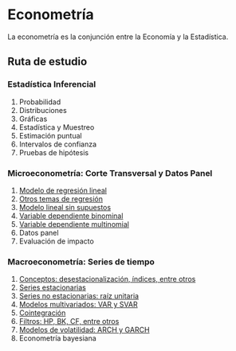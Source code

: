 # Econometría
La econometría es la conjunción entre la Economía y la Estadística.


## Ruta de estudio
### Estadística Inferencial
1. Probabilidad
2. Distribuciones
3. Gráficas
4. Estadística y Muestreo
5. Estimación puntual
6. Intervalos de confianza
7. Pruebas de hipótesis

### Microeconometría: Corte Transversal y Datos Panel
1. [Modelo de regresión lineal](https://github.com/mauricioalvaradoo/econometrics/blob/main/microeconometrics/1%20LinealRegression.ipynb)
2. [Otros temas de regresión](https://github.com/mauricioalvaradoo/econometrics/blob/main/microeconometrics/2%20OtherLinearRegr.ipynb)
3. [Modelo lineal sin supuestos](https://github.com/mauricioalvaradoo/econometrics/blob/main/microeconometrics/3%20NoAssumptions.ipynb)
4. [Variable dependiente binominal](https://github.com/mauricioalvaradoo/econometrics/blob/main/microeconometrics/4%20BinomialEndog.ipynb)
5. [Variable dependiente multinomial](https://github.com/mauricioalvaradoo/econometrics/blob/main/microeconometrics/5%20MultinominalEndog.ipynb)
6. Datos panel
7. Evaluación de impacto

### Macroeconometría: Series de tiempo
1. [Conceptos: desestacionalización, índices, entre otros](https://github.com/mauricioalvaradoo/econometrics/blob/main/macroeconometrics/1%20Introduction.ipynb)
2. [Series estacionarias](https://github.com/mauricioalvaradoo/econometrics/blob/main/macroeconometrics/2%20Stationary.ipynb)
3. [Series no estacionarias: raíz unitaria](https://github.com/mauricioalvaradoo/econometrics/blob/main/macroeconometrics/3%20UnitRoot.ipynb)
4. [Modelos multivariados: VAR y SVAR](https://github.com/mauricioalvaradoo/econometrics/blob/main/macroeconometrics/4%20Multivariate.ipynb)
5. [Cointegración](https://github.com/mauricioalvaradoo/econometrics/blob/main/macroeconometrics/5%20Cointegration.ipynb)
6. [Filtros: HP, BK, CF, entre otros](https://github.com/mauricioalvaradoo/econometrics/blob/main/macroeconometrics/6%20Filters.ipynb)
7. [Modelos de volatilidad: ARCH y GARCH](https://github.com/mauricioalvaradoo/econometrics/blob/main/macroeconometrics/7%20Volatilily.ipynb)
8. Econometría bayesiana

